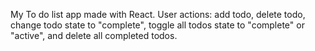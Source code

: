 My To do list app made with React.
User actions: add todo, delete todo, change todo state to "complete", toggle all todos state to "complete" or "active", and delete all completed todos.
